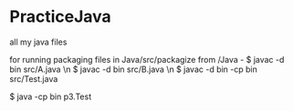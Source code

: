 # PracticeJava
all my java files

for running packaging files in Java/src/packagize from /Java -
$ javac -d bin src/A.java \n
$ javac -d bin src/B.java \n
$ javac -d bin -cp bin src/Test.java

$ java -cp bin p3.Test

